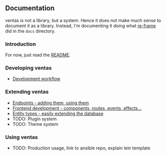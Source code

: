 ## Documentation

ventas is not a library, but a system. Hence it does not make much sense to document it as a library. Instead, I'm documenting it doing what [re-frame](https://github.com/Day8/re-frame) did in the `docs` directory.

### Introduction

For now, just read the [README](../README.md). 

### Developing ventas

- [Development workflow](./Development_workflow.md)

### Extending ventas

- [Endpoints - adding them, using them](./Endpoints.md)
- [Frontend development - components, routes, events, effects...](./Frontend_development.md)
- [Entity types - easily extending the database](./Entity_types.md)
- TODO: Plugin system
- TODO: Theme system

### Using ventas

- TODO: Production usage, link to ansible repo, explain lein template